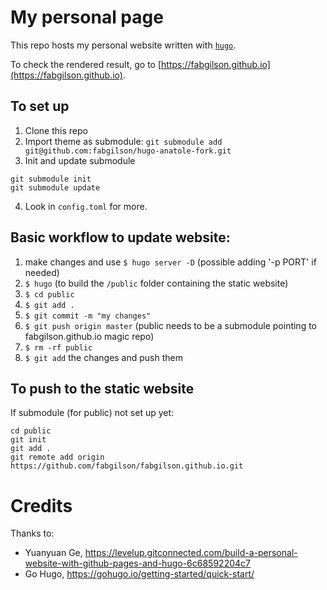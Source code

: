 # My personal page

This repo hosts my personal website written with [`hugo`](https://gohugo.io/).

To check the rendered result, go to [https://fabgilson.github.io](https://fabgilson.github.io).

## To set up

1. Clone this repo
2. Import theme as submodule: `git submodule add git@github.com:fabgilson/hugo-anatole-fork.git`
3. Init and update submodule

```
git submodule init
git submodule update
```

4. Look in `config.toml` for more.

## Basic workflow to update website:

1. make changes and use `$ hugo server -D` (possible adding '-p PORT' if needed)
2. `$ hugo` (to build the `/public` folder containing the static website)
3. `$ cd public`
4. `$ git add .`
5. `$ git commit -m "my changes"`
6. `$ git push origin master` (public needs to be a submodule pointing to fabgilson.github.io magic repo)
7. `$ rm -rf public`
8. `$ git add` the changes and push them

## To push to the static website

If submodule (for public) not set up yet:
```
cd public
git init
git add .
git remote add origin https://github.com/fabgilson/fabgilson.github.io.git
```

# Credits

Thanks to:
- Yuanyuan Ge, https://levelup.gitconnected.com/build-a-personal-website-with-github-pages-and-hugo-6c68592204c7
- Go Hugo, https://gohugo.io/getting-started/quick-start/